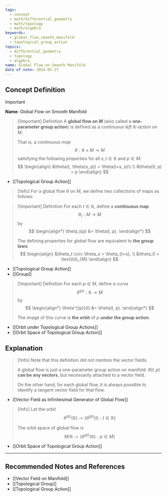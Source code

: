 ```yaml
---
tags:
  - concept
  - math/differential_geometry
  - math/topology
  - math/algebra
keywords:
  - global_flow_smooth_manifold
  - topological_group_action
topics:
  - differential_geometry
  - topology
  - algebra
name: Global Flow on Smooth Manifold
date of note: 2024-05-27
---
```


## Concept Definition

>[!important]
>**Name**: Global Flow on Smooth Manifold

>[!important] Definition
>A **global flow on $M$** (also called a **one-parameter group action**) is defined as a *continuous left $\mathbb{R}$-action* on $M$; 
>
>That is, a *continuous map* $$\theta: \mathbb{R} \times M \rightarrow M$$ satisfying the following *properties* for all $s, t \in \mathbb{R}$ and $p \in M$:
>$$
> \begin{align}
> &\theta(t, \theta(s, p)) = \theta(t+s, p)\\ \\
> &\theta(0, p) = p 
> \end{align}
>$$ 

- [[Topological Group Action]]

>[!info]
>For a global flow $\theta$ on $M$, we define two collections of maps as follows:


>[!important] Definition
> For each $t\in \mathbb{R}$, define a **continuous map** $$\theta_t: M \rightarrow M$$ by
>$$  
> \begin{align*}
> \theta_t(p) &= \theta(t, p). 
> \end{align*}
>$$  
>
>The defining properties for global flow are equivalent to **the group laws**:
>$$
> \begin{align}
> &\theta_t \circ \theta_s = \theta_{t+s}, \\
> &\theta_0 = \text{Id}_{M} 
> \end{align}
>$$ 
>

- [[Topological Group Action]]
- [[Group]]


>[!important] Definition
> For each $p \in M$, define a curve $$\theta^{(p)}: \mathbb{R} \rightarrow M$$ by
>$$ 
> \begin{align*}
> \theta^{(p)}(t) &= \theta(t, p).
> \end{align*}
>$$  
>
>The image of this curve is **the orbit** of $p$ **under the group action**.

- [[Orbit under Topological Group Actions]]
- [[Orbit Space of Topological Group Action]]

## Explanation

>[!info]
>Note that this definition did not mention the vector fields. 
>
>A global flow is just a one-parameter group action on manifold. $\theta(t, p)$ **can be any vectors**, but necessarily attached to a vector field.
>
>On the other hand, for each global flow, it is always possible to identify a tangent vector field for that flow. 

- [[Vector Field as Infinitesimal Generator of Global Flow]]

>[!info]
>Let the orbit 
>$$
>\theta^{(p)}(\mathbb{R}):= \{ \theta^{(p)}(t): t\in \mathbb{R}  \}
>$$
>
>The orbit space of global flow is 
>$$
>M / \mathbb{R} := \{ \theta^{(p)}(\mathbb{R}) : p \in M \}
>$$ 

- [[Orbit Space of Topological Group Action]]



-----------
##  Recommended Notes and References

- [[Vector Field on Manifold]]
- [[Topological Group]]
- [[Topological Group Action]]